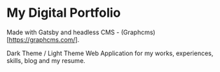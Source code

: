 # My Digital Portfolio 

Made with Gatsby and headless CMS - (Graphcms)[https://graphcms.com/].

Dark Theme / Light Theme Web Application for my works, experiences, skills, blog and my resume.
